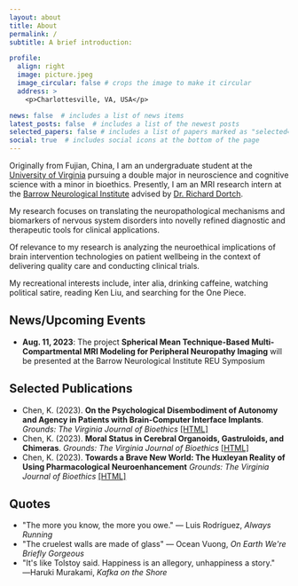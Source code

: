 ```yaml
---
layout: about
title: About
permalink: /
subtitle: A brief introduction:  

profile:
  align: right
  image: picture.jpeg
  image_circular: false # crops the image to make it circular
  address: >
    <p>Charlottesville, VA, USA</p>

news: false  # includes a list of news items
latest_posts: false  # includes a list of the newest posts
selected_papers: false # includes a list of papers marked as "selected={true}"
social: true  # includes social icons at the bottom of the page
---
```


Originally from Fujian, China, I am an undergraduate student at the [University of Virginia](https://www.virginia.edu/) pursuing a double major in neuroscience and cognitive science with a minor in bioethics. Presently, I am an MRI research intern at the [Barrow Neurological Institute](https://www.barrowneuro.org/) advised by [Dr. Richard Dortch](https://www.barrowneuro.org/person/richard-dortch-phd/).

My research focuses on translating the neuropathological mechanisms and biomarkers of nervous system disorders into novelly refined diagnostic and therapeutic tools for clinical applications.

Of relevance to my research is analyzing the neuroethical implications of brain intervention technologies on patient wellbeing in the context of delivering quality care and conducting clinical trials.

My recreational interests include, inter alia, drinking caffeine, watching political satire, reading Ken Liu, and searching for the One Piece.


## News/Upcoming Events
* **Aug. 11, 2023**: The project **Spherical Mean Technique-Based Multi-Compartmental MRI Modeling for Peripheral Neuropathy Imaging** will be presented at the Barrow Neurological Institute REU Symposium

## Selected Publications
* Chen, K. (2023). **On the Psychological Disembodiment of Autonomy and Agency in Patients with Brain-Computer Interface Implants**. *Grounds: The Virginia Journal of Bioethics* [[HTML]](http://www.vabioethics.com/content/2023/5/2/on-the-psychological-disembodiment-of-autonomy-and-agency-in-patients-with-brain-computer-interface-implants)
* Chen, K. (2023). **Moral Status in Cerebral Organoids, Gastruloids, and Chimeras**. *Grounds: The Virginia Journal of Bioethics* [[HTML]](http://www.vabioethics.com/content/2023/3/15/moral-status-in-cerebral-organoids-gatruloids-and-chimeras)
* Chen, K. (2023). **Towards a Brave New World: The Huxleyan Reality of Using Pharmacological Neuroenhancement** *Grounds: The Virginia Journal of Bioethics* [[HTML]](http://www.vabioethics.com/content/2023/1/12/towards-a-brave-new-world-the-huxleyan-reality-of-using-pharmocological-neuroenhancement)

## Quotes
* "The more you know, the more you owe." ― Luis Rodríguez, *Always Running*
* "The cruelest walls are made of glass" ― Ocean Vuong, *On Earth We're Briefly Gorgeous*
* "It's like Tolstoy said. Happiness is an allegory, unhappiness a story." ―Haruki Murakami, *Kafka on the Shore*

